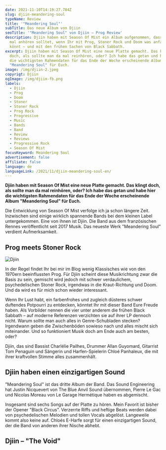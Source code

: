 ```yaml
---
date: 2021-11-10T14:19:27.784Z
slug: djiin-meandering-soul
typeName: Review
title: '"Meandering Soul"'
subTitle: Das neue Album von Djiin
seoTitle: '"Meandering Soul" von Djiin – Prog Review'
description: Djiin haben mit Season Of Mist ein Album aufgenommen, dass Ihr Euch
  mal anhören solltet, wenn Ihr mit Prog, Stoner Rock und Doom was anfangen
  könnt – und mit den frühen Sachen von Black Sabbath.
excerpt: Djiin haben mit Season Of Mist eine neue Platte gemacht. Das klingt
  doch, als sollte man da mal reinhören, oder? Ich habe das getan und habe hier
  die wichtigsten Rahmendaten für das Ende der Woche erscheinende Album
  "Meandering Soul" für Euch.
image: /img/djiin-2.jpeg
copyrigt: Djiin
ogImage: /img/djiin-fb.png
labels:
  - Djiin
  - Prog
  - Doom
  - Stoner
  - Stoner Rock
  - Prog Rock
  - Progressive
  - Music
  - Bands
  - Band
  - Review
  - Reviews
  - Progressive Rock
  - Season Of Mist
focusKeyword: Meandering Soul
advertisement: false
affiliate: false
language: de
languageLink: /2021/11/djiin-meandering-soul-en/
---
```

**Djiin haben mit Season Of Mist eine neue Platte gemacht. Das klingt doch, als sollte man da mal reinhören, oder? Ich habe das getan und habe hier die wichtigsten Rahmendaten für das Ende der Woche erscheinende Album "Meandering Soul" für Euch.**

Die Entwicklung von Season Of Mist verfolge ich ja schon längere Zeit. Inzwischen sind einige wirklich spannende Bands bei dem kleinen Label untergekommen. Eine von ihnen ist Djiin. Die Band aus dem französischen Rennes veröffentlicht seit 2017 Musik. Das neueste Werk "Meandering Soul" verdient Aufmerksamkeit.

## Prog meets Stoner Rock

![Djiin](/img/djiin-3.jpeg "Djiin")

In der Regel findet Ihr bei mir im Blog wenig Klassisches wie von den 1970ern beeinflussten Prog. Für Djiin scheint diese Musikrichtung zwar die Basis zu sein, gemischt wird jedoch mit schwer verdaulichem, psychedelischen Stoner Rock, irgendwas in die Kraut-Richtung und Doom. Und da wird es für mich schon wieder interessant. 

Wenn Ihr Lust habt, ein farbenfrohes und zugleich düsteres schwer duftendes Potpourri zu entdecken, könntet Ihr mit dieser Band Eure Freude haben. Als Vorbilder nennen die vier unter anderem die frühen Black Sabbath – auf moderne Referenzen verzichten sie auf ihrer LP dennoch nicht. Warum sollte man auch alles in Genre-Schubladen stecken? Irgendwann geben die Zwischenböden sowieso nach und alles mischt sich miteinander. Und so funktioniert Musik doch am Ende auch am besten, oder?

Djiin, das sind Bassist Charlélie Pailhes, Drummer Allan Guyomard, Gitarrist Tom Penaguin und Sängerin und Harfen-Spielerin Chloé Panhaleux, die mit ihrer kraftvollen Stimme alles zusammenhält.

## Djiin haben einen einzigartigen Sound

"Meandering Soul" ist das dritte Album der Band. Das Sound Engineering hat Justin Nicquevert von The Blue Anvil Sound übernommen, Pierre Le Gac und Nicolas Moreau von Le Garage Hermétique haben es abgemischt.

Insgesamt sind sechs Songs auf der Platte zu hören. Mein Favorit ist bisher der Opener "Black Circus". Verzerrte Riffs und heftige Beats werden dabei von psychedelischen Melodien und tollen Vocals abgelöst. Langeweile kommt also keine auf. Chloés E-Harfe sorgt für einen einzigartigen Sound, der die Band von anderen ihrer Nische abhebt.

## Djiin – "The Void"

<YouTube id="nI0BNoZQvXQ" />